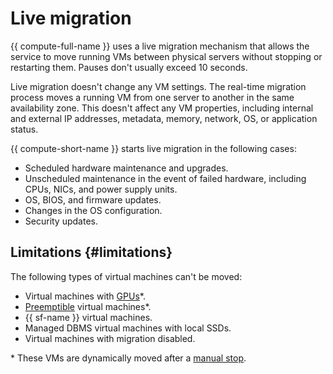 # Live migration

{{ compute-full-name }} uses a live migration mechanism that allows the service to move running VMs between physical servers without stopping or restarting them. Pauses don't usually exceed 10 seconds.

Live migration doesn't change any VM settings. The real-time migration process moves a running VM from one server to another in the same availability zone. This doesn't affect any VM properties, including internal and external IP addresses, metadata, memory, network, OS, or application status.

{{ compute-short-name }} starts live migration in the following cases:

* Scheduled hardware maintenance and upgrades.
* Unscheduled maintenance in the event of failed hardware, including CPUs, NICs, and power supply units.
* OS, BIOS, and firmware updates.
* Changes in the OS configuration.
* Security updates.

## Limitations {#limitations}

The following types of virtual machines can't be moved:

* Virtual machines with [GPUs](../concepts/gpus.md)*.
* [Preemptible](../concepts/preemptible-vm.md) virtual machines*.
* {{ sf-name }} virtual machines.
* Managed DBMS virtual machines with local SSDs.
* Virtual machines with migration disabled.

\* These VMs are dynamically moved after a [manual stop](../operations/vm-control/vm-stop-and-start.md#stop).
